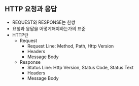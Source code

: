 ## HTTP 요청과 응답
- REQUEST와 RESPONSE는 한쌍
- 요청과 응답을 어떻게해야하는가의 표준
- HTTP란
    - Request
        - Request Line: Method, Path, Http Version
        - Headers
        - Message Body
    - Response
        - Status Line: Http Version, Status Code, Status Text
        - Headers
        - Message Body
